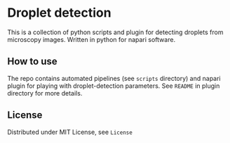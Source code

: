 # Droplet detection

This is a collection of python scripts and plugin for detecting droplets from microscopy images. Written in python for napari software.

## How to use
The repo contains automated pipelines (see `scripts` directory) and napari plugin for playing with droplet-detection parameters. See `README` in plugin directory for more details.

## License

Distributed under MIT License, see `License`
